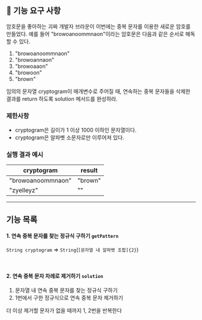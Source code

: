 ## 🚀 기능 요구 사항

암호문을 좋아하는 괴짜 개발자 브라운이 이번에는 중복 문자를 이용한 새로운 암호를 만들었다. 예를 들어 "browoanoommnaon"이라는 암호문은 다음과 같은 순서로 해독할 수 있다.

1. "browoanoommnaon"
2. "browoannaon"
3. "browoaaon"
4. "browoon"
5. "brown"

임의의 문자열 cryptogram이 매개변수로 주어질 때, 연속하는 중복 문자들을 삭제한 결과를 return 하도록 solution 메서드를 완성하라.

### 제한사항

- cryptogram은 길이가 1 이상 1000 이하인 문자열이다.
- cryptogram은 알파벳 소문자로만 이루어져 있다.

### 실행 결과 예시

| cryptogram | result |
| --- | --- |
| "browoanoommnaon" | "brown" |
| "zyelleyz" | "" |


---

## 기능 목록

#### 1. 연속 중복 문자를 찾는 정규식 구하기 ```getPattern```
```String cryptogram``` => ```String```(```[문자열 내 알파벳 조합]{2}```)

<br/>

#### 2. 연속 중복 문자 차례로 제거하기 ```solution```

1. 문자열 내 연속 중복 문자를 찾는 정규식 구하기
2. 1번에서 구한 정규식으로 연속 중복 문자 제거하기

더 이상 제거할 문자가 없을 때까지 1, 2번을 반복한다

